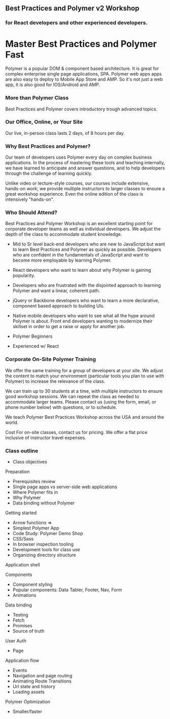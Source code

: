 
## Best Practices and Polymer v2 Workshop
### for React developers and other experienced developers. 

# Master Best Practices and Polymer Fast

Polymer is a popular DOM & component based architecture. It is great for complex enterprise single page applications, SPA. Polymer web apps apps are also easy to deploy to Mobile App Store and AMP. So it's not just a web app, it is also good for IOS/Android and AMP. 

### More than Polymer Class
Best Practices and Polymer covers introductory trough advanced topics. 

### Our Office, Online, or Your Site
Our live, in-person class lasts 2 days, of 8 hours per day.

### Why Best Practices and Polymer?
Our team of developers uses Polymer every day on complex business applications. In the process of mastering these tools and teaching internally, we have learned to anticipate and answer questions, and to help developers through the challenge of learning quickly.

Unlike video or lecture-style courses, our courses include extensive, hands-on work; we provide multiple instructors to larger classes to ensure a great workshop experience. Even the online edition of the class is intensively "hands-on".

### Who Should Attend?
Best Practices and Polymer Workshop is an excellent starting point for corporate developer teams as well as individual developers. We adjust the depth of the class to accommodate student knowledge.

- Mid to Sr level back-end developers who are new to JavaScript but want to learn  Best Practices and Polymer as quickly as possible. Developers who are confident in the fundamentals of JavaScript and want to become more employable by learning Polymer.

- React developers who want to learn about why Polymer is gaining popularity.

- Developers who are frustrated with the disjointed approach to learning Polymer and want a linear, coherent path.

- jQuery or Backbone developers who want to learn a more declarative, component based approach to building UIs.

- Native mobile developers who want to see what all the hype around Polymer is about.
Front end developers wanting to modernize their skillset in order to get a raise or apply for another job.

* Polymer Beginners

* Experienced w/ React 

### Corporate On-Site Polymer Training
We offer the same training for a group of developers at your site. We adjust the content to match your environment (particular tools you plan to use with Polymer) to increase the relevance of the class.

We can train up to 30 students at a time, with multiple instructors to ensure good workshop sessions. We can repeat the class as needed to accommodate larger teams. Please contact us (using the form, email, or phone number below) with questions, or to schedule.

We teach Polymer Best Practices Workshop across the USA and around the world.

Cost
For on-site classes, contact us for pricing. We offer a flat price inclusive of instructor travel expenses.


### Class outline
- Class objectives<br/>

Preparation<br/>
- Prerequisites review
- Single page apps vs server-side web applications
- Where Polymer fits in
- Why Polymer
- Data binding without Polymer

Getting started<br/>
- Arrow functions =>
- Simplest Polymer App
- Code Study: Polymer Demo Shop
- CSS/Sass
- In browser inspection tooling
- Development tools for class use
- Organizing directory structure 


Application shell<br/>

Components<br/>
- Component styling
- Popular components: Data Tabler, Footer, Nav, Form
- Animations

Data binding
- Testing
- Fetch
- Promises
- Source of truth

User Auth<br/>

- Page<br/>


Application flow<br/>
- Events
- Navigation and page routing
- Animating Route Transitions
- Url state and history
- Loading assets

Polymer Optimization<br/>
- Smaller/faster


